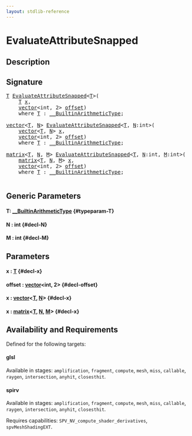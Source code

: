 ```yaml
---
layout: stdlib-reference
---
```


# EvaluateAttributeSnapped

## Description





## Signature 

<pre>
<a href="/stdlib-reference/global-decls/evaluateattributesnapped-08h#typeparam-T" class="code_type">T</a> <a href="/stdlib-reference/global-decls/evaluateattributesnapped-08h">EvaluateAttributeSnapped</a>&lt;<a href="/stdlib-reference/global-decls/evaluateattributesnapped-08h#typeparam-T" class="code_type">T</a>&gt;(
    <a href="/stdlib-reference/global-decls/evaluateattributesnapped-08h#typeparam-T" class="code_type">T</a> <a href="/stdlib-reference/global-decls/evaluateattributesnapped-08h#decl-x" class="code_param">x</a>,
    <a href="/stdlib-reference/types/vector/index" class="code_type">vector</a>&lt;<span class="code_keyword">int</span>, 2&gt; <a href="/stdlib-reference/global-decls/evaluateattributesnapped-08h#decl-offset" class="code_param">offset</a>)
    <span class='code_keyword'>where</span> <a href="/stdlib-reference/global-decls/evaluateattributesnapped-08h#typeparam-T" class="code_type">T</a> : <a href="/stdlib-reference/interfaces/0_builtinarithmetictype-029j/index" class="code_type">__BuiltinArithmeticType</a>;

<a href="/stdlib-reference/types/vector/index" class="code_type">vector</a>&lt;<a href="/stdlib-reference/global-decls/evaluateattributesnapped-08h#typeparam-T" class="code_type">T</a>, <a href="/stdlib-reference/global-decls/evaluateattributesnapped-08h#decl-N" class="code_var">N</a>&gt; <a href="/stdlib-reference/global-decls/evaluateattributesnapped-08h">EvaluateAttributeSnapped</a>&lt;<a href="/stdlib-reference/global-decls/evaluateattributesnapped-08h#typeparam-T" class="code_type">T</a>, <a href="/stdlib-reference/global-decls/evaluateattributesnapped-08h#decl-N" class="code_var">N</a>:<span class="code_keyword">int</span>&gt;(
    <a href="/stdlib-reference/types/vector/index" class="code_type">vector</a>&lt;<a href="/stdlib-reference/global-decls/evaluateattributesnapped-08h#typeparam-T" class="code_type">T</a>, <a href="/stdlib-reference/global-decls/evaluateattributesnapped-08h#decl-N" class="code_var">N</a>&gt; <a href="/stdlib-reference/global-decls/evaluateattributesnapped-08h#decl-x" class="code_param">x</a>,
    <a href="/stdlib-reference/types/vector/index" class="code_type">vector</a>&lt;<span class="code_keyword">int</span>, 2&gt; <a href="/stdlib-reference/global-decls/evaluateattributesnapped-08h#decl-offset" class="code_param">offset</a>)
    <span class='code_keyword'>where</span> <a href="/stdlib-reference/global-decls/evaluateattributesnapped-08h#typeparam-T" class="code_type">T</a> : <a href="/stdlib-reference/interfaces/0_builtinarithmetictype-029j/index" class="code_type">__BuiltinArithmeticType</a>;

<a href="/stdlib-reference/types/matrix/index" class="code_type">matrix</a>&lt;<a href="/stdlib-reference/global-decls/evaluateattributesnapped-08h#typeparam-T" class="code_type">T</a>, <a href="/stdlib-reference/global-decls/evaluateattributesnapped-08h#decl-N" class="code_var">N</a>, <a href="/stdlib-reference/global-decls/evaluateattributesnapped-08h#decl-M" class="code_var">M</a>&gt; <a href="/stdlib-reference/global-decls/evaluateattributesnapped-08h">EvaluateAttributeSnapped</a>&lt;<a href="/stdlib-reference/global-decls/evaluateattributesnapped-08h#typeparam-T" class="code_type">T</a>, <a href="/stdlib-reference/global-decls/evaluateattributesnapped-08h#decl-N" class="code_var">N</a>:<span class="code_keyword">int</span>, <a href="/stdlib-reference/global-decls/evaluateattributesnapped-08h#decl-M" class="code_var">M</a>:<span class="code_keyword">int</span>&gt;(
    <a href="/stdlib-reference/types/matrix/index" class="code_type">matrix</a>&lt;<a href="/stdlib-reference/global-decls/evaluateattributesnapped-08h#typeparam-T" class="code_type">T</a>, <a href="/stdlib-reference/global-decls/evaluateattributesnapped-08h#decl-N" class="code_var">N</a>, <a href="/stdlib-reference/global-decls/evaluateattributesnapped-08h#decl-M" class="code_var">M</a>&gt; <a href="/stdlib-reference/global-decls/evaluateattributesnapped-08h#decl-x" class="code_param">x</a>,
    <a href="/stdlib-reference/types/vector/index" class="code_type">vector</a>&lt;<span class="code_keyword">int</span>, 2&gt; <a href="/stdlib-reference/global-decls/evaluateattributesnapped-08h#decl-offset" class="code_param">offset</a>)
    <span class='code_keyword'>where</span> <a href="/stdlib-reference/global-decls/evaluateattributesnapped-08h#typeparam-T" class="code_type">T</a> : <a href="/stdlib-reference/interfaces/0_builtinarithmetictype-029j/index" class="code_type">__BuiltinArithmeticType</a>;

</pre>

## Generic Parameters

#### T: [\_\_BuiltinArithmeticType](/stdlib-reference/interfaces/0_builtinarithmetictype-029j/index) {#typeparam-T}
#### N  : int {#decl-N}
#### M  : int {#decl-M}

## Parameters

#### x  : [T](/stdlib-reference/global-decls/evaluateattributesnapped-08h#typeparam-T) {#decl-x}
#### offset  : [vector](/stdlib-reference/types/vector/index)\<int, 2\> {#decl-offset}
#### x  : [vector](/stdlib-reference/types/vector/index)\<[T](/stdlib-reference/types/vector/index#typeparam-T), [N](/stdlib-reference/types/vector/index#decl-N)\> {#decl-x}
#### x  : [matrix](/stdlib-reference/types/matrix/index)\<[T](/stdlib-reference/types/matrix/t-0), [N](/stdlib-reference/types/matrix/index#decl-N), [M](/stdlib-reference/types/matrix/index#decl-M)\> {#decl-x}

## Availability and Requirements

Defined for the following targets:

#### glsl
Available in stages: `amplification`, `fragment`, `compute`, `mesh`, `miss`, `callable`, `raygen`, `intersection`, `anyhit`, `closesthit`.

#### spirv
Available in stages: `amplification`, `fragment`, `compute`, `mesh`, `miss`, `callable`, `raygen`, `intersection`, `anyhit`, `closesthit`.

Requires capabilities: `SPV_NV_compute_shader_derivatives`, `spvMeshShadingEXT`.


